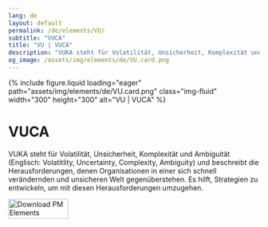 ```yaml
---
lang: de
layout: default
permalink: /de/elements/VU/
subtitle: "VUCA"
title: "VU | VUCA"
description: "VUKA steht für Volatilität, Unsicherheit, Komplexität und Ambiguität (Englisch: Volatitlity, Uncertainty, Complexity, Ambiguity) und beschreibt die Herausforderungen, denen Organisationen in einer sich schnell verändernden und unsicheren Welt gegenüberstehen. Es hilft, Strategien zu entwickeln, um mit diesen Herausforderungen umzugehen."
og_image: /assets/img/elements/de/VU.card.png
---
```


{% include figure.liquid loading="eager" path="assets/img/elements/de/VU.card.png" class="img-fluid" width="300" height="300" alt="VU | VUCA" %}

# VUCA

VUKA steht für Volatilität, Unsicherheit, Komplexität und Ambiguität (Englisch: Volatitlity, Uncertainty, Complexity, Ambiguity) und beschreibt die Herausforderungen, denen Organisationen in einer sich schnell verändernden und unsicheren Welt gegenüberstehen. Es hilft, Strategien zu entwickeln, um mit diesen Herausforderungen umzugehen.

<a href="https://apps.apple.com/app/apple-store/id6738084498?pt=127441684&ct=website&mt=8">
  <img src="{{ "assets/img/en/appstore.png" | relative_url }}" width="120" height="40" alt="Download PM Elements">
</a>
